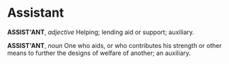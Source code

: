 # Assistant

**ASSIST'ANT**, _adjective_ Helping; lending aid or support; auxiliary.

**ASSIST'ANT**, _noun_ One who aids, or who contributes his strength or other means to further the designs of welfare of another; an auxiliary.